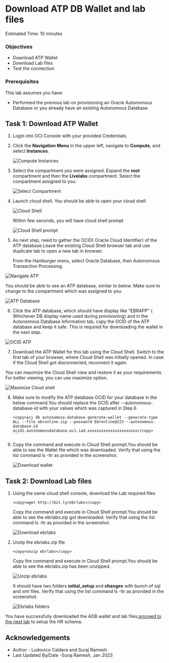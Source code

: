 # Download ATP DB Wallet and lab files

Estimated Time: 10 minutes

### Objectives

- Download ATP Wallet
- Download Lab files 
- Test the connection 

### Prerequisites

This lab assumes you have:

- Performed the previous lab on provisioning an Oracle Autonomous Database or you already have an existing Autonomous Database

## Task 1: Download ATP Wallet 

1. Login into OCI Console with your provided Credentials. 

2. Click the **Navigation Menu** in the upper left, navigate to **Compute**, and select **Instances**.

   ![Compute Instances](https://oracle-livelabs.github.io/common/images/console/compute-instances.png " ")

3. Select the compartment you were assigned. Expand the **root** compartment and then the **Livelabs** compartment. Select the compartment assigned to you.

   ![Select Compartment](images/select-compartment.png " ")

4. Launch cloud shell. You should be able to open your cloud shell

   ![Cloud Shell](https://oracle-livelabs.github.io/common/images/console/cloud-shell.png " ")
    
   Within few seconds, you will have cloud shell prompt

   ![Cloud Shell prompt](images/cloudshell-prompt.png " ")

5. As next step, need to gather the OCID( Oracle Cloud Identifier) of the ATP database.Leave the existing Cloud Shell browser tab and use duplicate tab to open a new tab in browser.

   From the Hamburger menu, select Oracle Database, then Autonomous Transaction Processing.

  ![Navigate ATP](images/navigate-atp.png " ")

  You should be able to see an ATP database, similar to below. Make sure to change to the compartment which was assigned to you.

  ![ATP Database](images/atp-database.png " ")

6. Click the ATP database, which should have display like "EBRAPP" ( Whichever DB display name used during provisioning) and in the Autonomous Database Information tab, copy the OCID of the ATP database and keep it safe. This is required for downloading the wallet in the next step.

  ![OCID ATP](images/ocid-atp.png " ")

7. Download the ATP Wallet for this lab using the Cloud Shell. Switch to the first tab of your browser, where Cloud Shell was initially opened. In case if the Cloud Shell got disconnected, reconnect it again.

  You can maximize the Cloud Shell view and restore it as your requirements. For better viewing, you can use maximize option.

  ![Maximize Cloud shell](images/maximize-cloudshell.png " ")

8. Make sure to modify the ATP database OCID for your database in the below command.You should replace the OCID after --autonomous-database-id with your values which was captured in Step 6

   ````text
   <copy>oci db autonomous-database generate-wallet --generate-type ALL --file ebronline.zip --password Ebronline@123 --autonomous-database-id ocid1.autonomousdatabase.oc1.iad.xxxxxxxxxxxxxxxxxxxxxx</copy>
   ```

9. Copy the command and execute in Cloud Shell prompt.You should be able to see the Wallet file which was downloaded. Verify that using the list command ls -ltr as provided in the screenshot.

   ![Download wallet](images/download-wallet.png " ")


## Task 2: Download Lab files

1. Using the same cloud shell console, download the Lab required files

   ```text
   <copy>wget http://bit.ly/ebrlabs</copy>
   ```
   Copy the command and execute in Cloud Shell prompt.You should be able to see the ebrlabs.zip got downloaded. Verify that using the list command ls -ltr as provided in the screenshot.

   ![Download ebrlabs](images/download-ebrlabs.png " ")

2. Unzip the ebrlabs.zip file 

   ```text
   <copy>unzip ebrlabs</copy>
   ```
   
   Copy the command and execute in Cloud Shell prompt.You should be able to see the ebrlabs.zip has been unzipped.

   ![Unzip ebrlabs](images/unzip-ebrlabs.png " ")

   It should have two folders **initial_setup** and **changes** with bunch of sql and xml files. Verify that using the list command ls -ltr as provided in the screenshot.

   ![Ebrlabs folders](images/ebrlabs-folders.png " ")


You have successfully downloaded the ADB wallet and lab files,[proceed to the next lab](#next) to setup the HR schema.

## **Acknowledgements**

- Author - Ludovico Caldara and Suraj Ramesh 
- Last Updated By/Date -Suraj Ramesh, Jan 2023


